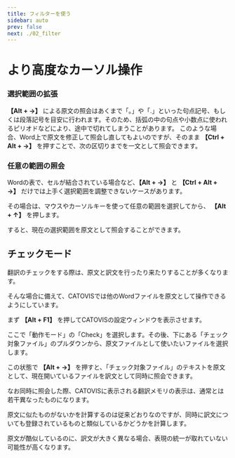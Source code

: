 ```yaml
---
title: フィルターを使う
sidebar: auto
prev: false
next: ./02_filter
---
```

# より高度なカーソル操作
### 選択範囲の拡張

**【Alt + →】** による原文の照会はあくまで「。」や「.」といった句点記号、もしくは段落記号を目安に行われます。そのため、括弧の中の句点や小数点に使われるピリオドなどにより、途中で切れてしまうことがあります。
このような場合、Word上で原文を修正して照会し直してもよいのですが、そのまま **【Ctrl + Alt + →】** を押すことで、次の区切りまでを一文として照会できます。

### 任意の範囲の照会

Wordの表で、セルが結合されている場合など、**【Alt + →】** と   **【Ctrl + Alt + →】**  だけでは上手く選択範囲を調整できないケースがあります。

その場合は、マウスやカーソルキーを使って任意の範囲を選択してから、 **【Alt + ↑】** を押します。

すると、現在の選択範囲を原文として照会することができます。

## チェックモード

翻訳のチェックをする際は、原文と訳文を行ったり来たりすることが多くなります。

そんな場合に備えて、CATOVISでは他のWordファイルを原文として操作できるようにしています。

まず **【Alt + F1】** を押してCATOVISの設定ウィンドウを表示させます。

ここで「動作モード」の「Check」を選択します。その後、下にある「チェック対象ファイル」のプルダウンから、原文ファイルとして使いたいファイルを選択します。

この状態で **【Alt + →】** を押すと、「チェック対象ファイル」のテキストを原文として、現在開いているファイルを訳文として同時に照会できます。

なお同時に照会した際、CATOVISに表示される翻訳メモリの表示は、通常とは若干異なったものになります。

原文に似たものがないかを計算するのは従来どおりなのですが、同時に訳文についても登録されているものと類似しているかどうかを計算します。

原文が酷似しているのに、訳文が大きく異なる場合、表現の統一が取れていない可能性が高くなります。